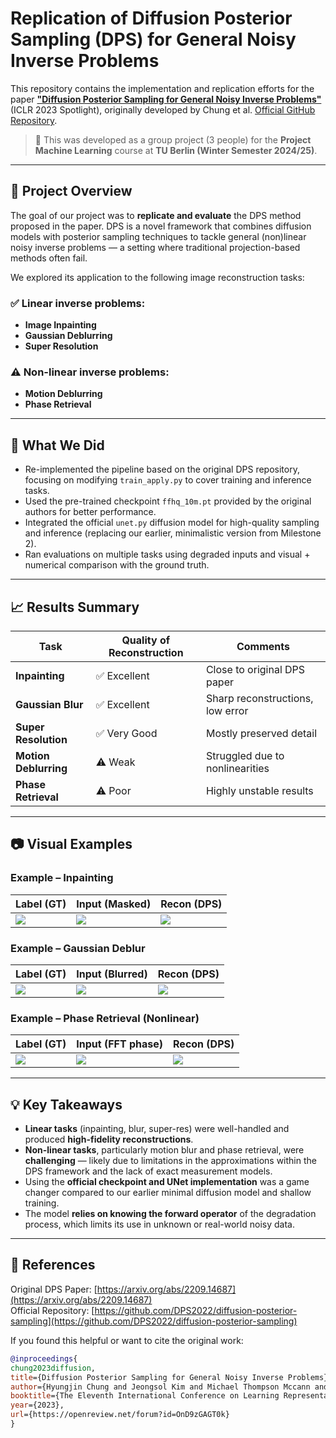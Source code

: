 # Replication of Diffusion Posterior Sampling (DPS) for General Noisy Inverse Problems

This repository contains the implementation and replication efforts for the paper [**"Diffusion Posterior Sampling for General Noisy Inverse Problems"**](https://arxiv.org/abs/2209.14687) (ICLR 2023 Spotlight), originally developed by Chung et al. [Official GitHub Repository](https://github.com/DPS2022/diffusion-posterior-sampling).

> 📍 This was developed as a group project (3 people) for the **Project Machine Learning** course at **TU Berlin (Winter Semester 2024/25)**.

---

## 🧠 Project Overview

The goal of our project was to **replicate and evaluate** the DPS method proposed in the paper. DPS is a novel framework that combines diffusion models with posterior sampling techniques to tackle general (non)linear noisy inverse problems — a setting where traditional projection-based methods often fail.

We explored its application to the following image reconstruction tasks:

### ✅ Linear inverse problems:
- **Image Inpainting**
- **Gaussian Deblurring**
- **Super Resolution**

### ⚠️ Non-linear inverse problems:
- **Motion Deblurring**
- **Phase Retrieval**

---

## 🔧 What We Did

- Re-implemented the pipeline based on the original DPS repository, focusing on modifying `train_apply.py` to cover training and inference tasks.
- Used the pre-trained checkpoint `ffhq_10m.pt` provided by the original authors for better performance.
- Integrated the official `unet.py` diffusion model for high-quality sampling and inference (replacing our earlier, minimalistic version from Milestone 2).
- Ran evaluations on multiple tasks using degraded inputs and visual + numerical comparison with the ground truth.

---

## 📈 Results Summary

| Task               | Quality of Reconstruction | Comments |
|--------------------|----------------------------|----------|
| **Inpainting**     | ✅ Excellent                | Close to original DPS paper |
| **Gaussian Blur**  | ✅ Excellent                | Sharp reconstructions, low error |
| **Super Resolution** | ✅ Very Good              | Mostly preserved detail |
| **Motion Deblurring** | ⚠️ Weak                 | Struggled due to nonlinearities |
| **Phase Retrieval**  | ⚠️ Poor                  | Highly unstable results |

---

## 📷 Visual Examples

### Example – Inpainting

| Label (GT) | Input (Masked) | Recon (DPS) |
|------------|----------------|-------------|
| ![](./figures/label/00000.png) | ![](./figures/inpainting_input/00000.png) | ![](./figures/inpainting_recon/00000.png) |

### Example – Gaussian Deblur

| Label (GT) | Input (Blurred) | Recon (DPS) |
|------------|------------------|-------------|
| ![](./figures/label/00001.png) | ![](./figures/gb_input/00001.png) | ![](./figures/gb_recon/00001.png) |

### Example – Phase Retrieval (Nonlinear)

| Label (GT) | Input (FFT phase) | Recon (DPS) |
|------------|-------------------|-------------|
| ![](./figures/label/00005.png) | ![](./figures/pr_input/00005.png) | ![](./figures/pr_recon/00005.png) |

---

## 💡 Key Takeaways

- **Linear tasks** (inpainting, blur, super-res) were well-handled and produced **high-fidelity reconstructions**.
- **Non-linear tasks**, particularly motion blur and phase retrieval, were **challenging** — likely due to limitations in the approximations within the DPS framework and the lack of exact measurement models.
- Using the **official checkpoint and UNet implementation** was a game changer compared to our earlier minimal diffusion model and shallow training.
- The model **relies on knowing the forward operator** of the degradation process, which limits its use in unknown or real-world noisy data.

---

## 📎 References

Original DPS Paper: [https://arxiv.org/abs/2209.14687](https://arxiv.org/abs/2209.14687)  
Official Repository: [https://github.com/DPS2022/diffusion-posterior-sampling](https://github.com/DPS2022/diffusion-posterior-sampling)

If you found this helpful or want to cite the original work:

```bibtex
@inproceedings{
chung2023diffusion,
title={Diffusion Posterior Sampling for General Noisy Inverse Problems},
author={Hyungjin Chung and Jeongsol Kim and Michael Thompson Mccann and Marc Louis Klasky and Jong Chul Ye},
booktitle={The Eleventh International Conference on Learning Representations },
year={2023},
url={https://openreview.net/forum?id=OnD9zGAGT0k}
}

